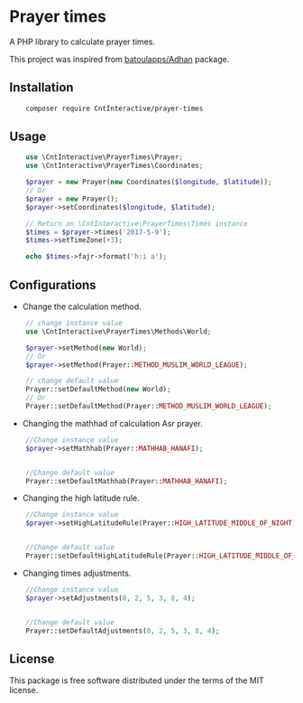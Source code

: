 # Prayer times

A PHP library to calculate prayer times.

This project was inspired from [batoulapps/Adhan](https://github.com/batoulapps/Adhan) package.

## Installation

```bash
	composer require CntInteractive/prayer-times
```

## Usage

```php
    use \CntInteractive\PrayerTimes\Prayer;
    use \CntInteractive\PrayerTimes\Coordinates;

    $prayer = new Prayer(new Coordinates($longitude, $latitude));
    // Or
    $prayer = new Prayer();
    $prayer->setCoordinates($longitude, $latitude);

    // Return an \CntInteractive\PrayerTimes\Times instance
    $times = $prayer->times('2017-5-9');
    $times->setTimeZone(+3);

    echo $times->fajr->format('h:i a');
```


## Configurations

* Change the calculation method.

```php
    // change instance value
    use \CntInteractive\PrayerTimes\Methods\World;

    $prayer->setMethod(new World);
    // Or
    $prayer->setMethod(Prayer::METHOD_MUSLIM_WORLD_LEAGUE);

    // change default value
    Prayer::setDefaultMethod(new World);
    // Or
    Prayer::setDefaultMethod(Prayer::METHOD_MUSLIM_WORLD_LEAGUE);
```

* Changing the mathhad of calculation Asr prayer.

```php
    //Change instance value
    $prayer->setMathhab(Prayer::MATHHAB_HANAFI);


    //Change default value
    Prayer::setDefaultMathhab(Prayer::MATHHAB_HANAFI);
```

* Changing the high latitude rule.

```php
    //Change instance value
    $prayer->setHighLatitudeRule(Prayer::HIGH_LATITUDE_MIDDLE_OF_NIGHT);


    //Change default value
    Prayer::setDefaultHighLatitudeRule(Prayer::HIGH_LATITUDE_MIDDLE_OF_NIGHT);
```

* Changing times adjustments.

```php
    //Change instance value
    $prayer->setAdjustments(0, 2, 5, 3, 8, 4);


    //Change default value
    Prayer::setDefaultAdjustments(0, 2, 5, 3, 8, 4);
```


## License

This package is free software distributed under the terms of the MIT license.

